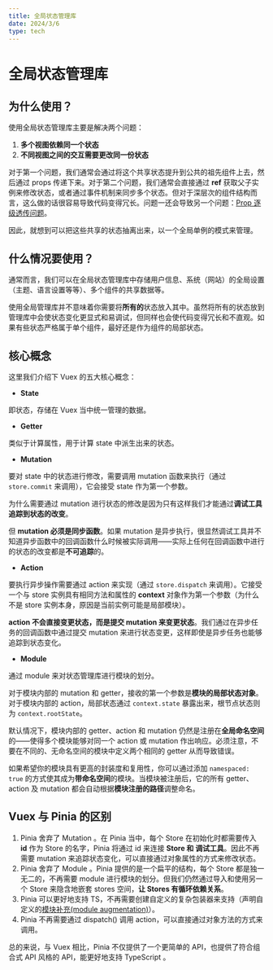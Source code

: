 ```yaml
---
title: 全局状态管理库
date: 2024/3/6
type: tech
---
```


# 全局状态管理库

## 为什么使用？

使用全局状态管理库主要是解决两个问题：

1. **多个视图依赖同一个状态**
2. **不同视图之间的交互需要更改同一份状态**

对于第一个问题，我们通常会通过将这个共享状态提升到公共的祖先组件上去，然后通过 props 传递下来。对于第二个问题，我们通常会直接通过 **ref** 获取父子实例来修改状态，或者通过事件机制来同步多个状态。但对于深层次的组件结构而言，这么做的话很容易导致代码变得冗长。问题一还会导致另一个问题：[Prop 逐级透传问题](https://cn.vuejs.org/guide/components/provide-inject.html#prop-drilling)。 

因此，就想到可以把这些共享的状态抽离出来，以一个全局单例的模式来管理。

## 什么情况要使用？

通常而言，我们可以在全局状态管理库中存储用户信息、系统（网站）的全局设置（主题、语言设置等等）、多个组件的共享数据等。

使用全局管理库并不意味着你需要将**所有的**状态放入其中。虽然将所有的状态放到管理库中会使状态变化更显式和易调试，但同样也会使代码变得冗长和不直观。如果有些状态严格属于单个组件，最好还是作为组件的局部状态。

## 核心概念

这里我们介绍下 Vuex 的五大核心概念：

- **State**

即状态，存储在 Vuex 当中统一管理的数据。

- **Getter**

类似于计算属性，用于计算 state 中派生出来的状态。

- **Mutation**

要对 state 中的状态进行修改，需要调用 mutation 函数来执行（通过 `store.commit` 来调用），它会接受 state 作为第一个参数。

为什么需要通过 mutation 进行状态的修改是因为只有这样我们才能通过**调试工具追踪到状态的改变**。

但 **mutation 必须是同步函数**。如果 mutation 是异步执行，很显然调试工具并不知道异步函数中的回调函数什么时候被实际调用——实际上任何在回调函数中进行的状态的改变都是**不可追踪**的。

- **Action**

要执行异步操作需要通过 action 来实现（通过 `store.dispatch` 来调用）。它接受一个与 store 实例具有相同方法和属性的 **context** 对象作为第一个参数（为什么不是 store 实例本身，原因是当前实例可能是局部模块）。

**action 不会直接变更状态，而是提交 mutation 来变更状态**。我们通过在异步任务的回调函数中通过提交 mutation 来进行状态变更，这样即使是异步任务也能够追踪到状态变化。

- **Module**

通过 module 来对状态管理库进行模块的划分。

对于模块内部的 mutation 和 getter，接收的第一个参数是**模块的局部状态对象**。对于模块内部的 action，局部状态通过 `context.state` 暴露出来，根节点状态则为 `context.rootState`。

默认情况下，模块内部的 getter、action 和 mutation 仍然是注册在**全局命名空间**的——使得多个模块能够对同一个 action 或 mutation 作出响应。必须注意，不要在不同的、无命名空间的模块中定义两个相同的 getter 从而导致错误。

如果希望你的模块具有更高的封装度和复用性，你可以通过添加 `namespaced: true` 的方式使其成为**带命名空间**的模块。当模块被注册后，它的所有 getter、action 及 mutation 都会自动根据**模块注册的路径**调整命名。

## Vuex 与 Pinia 的区别

1. Pinia 舍弃了 Mutation 。在 Pinia 当中，每个 Store 在初始化时都需要传入 **id** 作为 Store 的名字，Pinia 将通过 id 来连接 **Store 和 调试工具**。因此不再需要 mutation 来追踪状态变化，可以直接通过对象属性的方式来修改状态。
2. Pinia 舍弃了 Module 。Pinia 提供的是一个扁平的结构，每个 Store 都是独一无二的，不再需要 module 进行模块的划分。但我们仍然通过导入和使用另一个 Store 来隐含地嵌套 stores 空间，**让 Stores 有循环依赖关系**。
3. Pinia 可以更好地支持 TS，不再需要创建自定义的复杂包装器来支持（声明自定义的[模块补充(module augmentation)](https://www.typescriptlang.org/docs/handbook/declaration-merging.html#module-augmentation)）。
4. Pinia 不再需要通过 dispatch() 调用 action，可以直接通过对象方法的方式来调用。

总的来说，与 Vuex 相比，Pinia 不仅提供了一个更简单的 API，也提供了符合组合式 API 风格的 API，能更好地支持 TypeScript 。